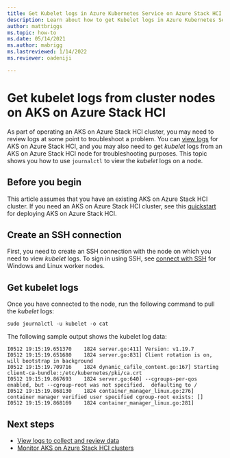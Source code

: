 ```yaml
---
title: Get Kubelet logs in Azure Kubernetes Service on Azure Stack HCI
description: Learn about how to get Kubelet logs in Azure Kubernetes Service on Azure Stack HCI.
author: mattbriggs
ms.topic: how-to
ms.date: 05/14/2021
ms.author: mabrigg 
ms.lastreviewed: 1/14/2022
ms.reviewer: oadeniji

---
```


# Get kubelet logs from cluster nodes on AKS on Azure Stack HCI

As part of operating an AKS on Azure Stack HCI cluster, you may need to review logs at some point to troubleshoot a problem. You can [view logs](./view-logs.md) for AKS on Azure Stack HCI, and you may also need to get _kubelet_ logs from an AKS on Azure Stack HCI node for troubleshooting purposes. This topic shows you how to use `journalctl` to view the _kubelet_ logs on a node.

## Before you begin

This article assumes that you have an existing AKS on Azure Stack HCI cluster. If you need an AKS on Azure Stack HCI cluster, see this [quickstart](kubernetes-walkthrough-powershell.md) for deploying AKS on Azure Stack HCI.

## Create an SSH connection

First, you need to create an SSH connection with the node on which you need to view _kubelet_ logs. To sign in using SSH, see [connect with SSH](./ssh-connection.md) for Windows and Linux worker nodes.

## Get kubelet logs

Once you have connected to the node, run the following command to pull the _kubelet_ logs:

```console
sudo journalctl -u kubelet -o cat
```
The following sample output shows the kubelet log data:

```output
I0512 19:15:19.651370    1824 server.go:411] Version: v1.19.7
I0512 19:15:19.651680    1824 server.go:831] Client rotation is on, will bootstrap in background
I0512 19:15:19.709716    1824 dynamic_cafile_content.go:167] Starting client-ca-bundle::/etc/kubernetes/pki/ca.crt
I0512 19:15:19.867693    1824 server.go:640] --cgroups-per-qos enabled, but --cgroup-root was not specified.  defaulting to /
I0512 19:15:19.868130    1824 container_manager_linux.go:276] container manager verified user specified cgroup-root exists: []
I0512 19:15:19.868169    1824 container_manager_linux.go:281]
```

## Next steps

- [View logs to collect and review data](./view-logs.md) 
- [Monitor AKS on Azure Stack HCI clusters](./monitor-logging.md)
